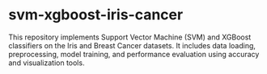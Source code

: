 # svm-xgboost-iris-cancer
This repository implements Support Vector Machine (SVM) and XGBoost classifiers on the Iris and Breast Cancer datasets. It includes data loading, preprocessing, model training, and performance evaluation using accuracy and visualization tools.
